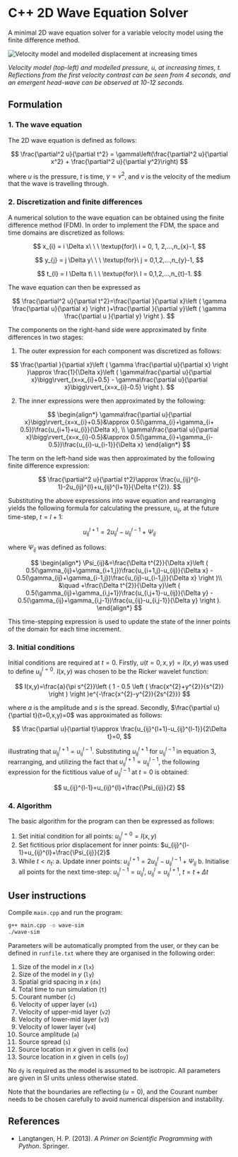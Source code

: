 # C++ 2D Wave Equation Solver

A minimal 2D wave equation solver for a variable velocity model using the finite difference method.

![Velocity model and modelled displacement at increasing times](FDWE2.png)

*Velocity model (top-left) and modelled pressure, $u$, at increasing times, $t$. Reflections from the first velocity contrast can be seen from 4 seconds, and an emergent head-wave can be observed at 10-12 seconds.*

## Formulation

### 1. The wave equation

The 2D wave equation is defined as follows:

$$
\frac{\partial^2 u}{\partial t^2} = \gamma\left(\frac{\partial^2 u}{\partial x^2} + \frac{\partial^2 u}{\partial y^2}\right)
$$

where $u$ is the pressure, $t$ is time, $\gamma=v^{2}$, and $v$ is the velocity of the medium that the wave is travelling through.

### 2. Discretization and finite differences

A numerical solution to the wave equation can be obtained using the finite difference method (FDM). In order to implement the FDM, the space and time domains are discretized as follows:

$$
x_{i} = i \Delta x\ \ \ \textup{for}\ i = 0, 1, 2,...,n_{x}-1,
$$

$$
y_{j} = j \Delta y\ \ \ \textup{for}\ j = 0,1,2,...,n_{y}-1,
$$

$$
t_{l} = l \Delta t\ \ \ \textup{for}\ l = 0,1,2,...,n_{t}-1.
$$

The wave equation can then be expressed as

$$
\frac{\partial^2 u}{\partial t^2}=\frac{\partial }{\partial x}\left ( \gamma \frac{\partial u}{\partial x} \right )+\frac{\partial }{\partial y}\left ( \gamma \frac{\partial u }{\partial y} \right ).
$$

The components on the right-hand side were approximated by finite differences in two stages:

1. The outer expression for each component was discretized as follows:

$$
\frac{\partial }{\partial x}\left ( \gamma \frac{\partial u}{\partial x} \right )\approx \frac{1}{\Delta x}\left ( \gamma\frac{\partial u}{\partial x}\bigg\rvert_{x=x_{i}+0.5} - \gamma\frac{\partial u}{\partial x}\bigg\rvert_{x=x_{i}-0.5} \right ).
$$

2. The inner expressions were then approximated by the following:

$$
\begin{align*}
\gamma\frac{\partial u}{\partial x}\bigg\rvert_{x=x_{i}+0.5}&\approx 0.5(\gamma_{i}+\gamma_{i+ 0.5})\frac{u_{i+1}+u_{i}}{\Delta x}, \\
\gamma\frac{\partial u}{\partial x}\bigg\rvert_{x=x_{i}-0.5}&\approx 0.5(\gamma_{i}+\gamma_{i- 0.5})\frac{u_{i}-u_{i-1}}{\Delta x}
\end{align*}
$$

The term on the left-hand side was then approximated by the following finite difference expression:

$$
\frac{\partial^2 u}{\partial t^2}\approx \frac{u_{ij}^{l-1}-2u_{ij}^{l}+u_{ij}^{l+1}}{\Delta t^{2}}.
$$

Substituting the above expressions into wave equation and rearranging yields the following formula for calculating the pressure, $u_{ij}$, at the future time-step, $t=l+1$:

$$
u_{ij}^{l+1}=2u_{ij}^{l}-u_{ij}^{l-1}+\Psi_{ij}
$$

where $\Psi_{ij}$ was defined as follows:

$$
\begin{align*}
\Psi_{ij}&=\frac{\Delta t^{2}}{\Delta x}\left ( 0.5(\gamma_{ij}+\gamma_{i+1,j})\frac{u_{i+1,j}-u_{ij}}{\Delta x} - 0.5(\gamma_{ij}+\gamma_{i-1,j})\frac{u_{ij}-u_{i-1,j}}{\Delta x} \right )\\
&\quad +\frac{\Delta t^{2}}{\Delta y}\left ( 0.5(\gamma_{ij}+\gamma_{i,j+1})\frac{u_{i,j+1}-u_{ij}}{\Delta y} - 0.5(\gamma_{ij}+\gamma_{i,j-1})\frac{u_{ij}-u_{i,j-1}}{\Delta y} \right ).
\end{align*}
$$

This time-stepping expression is used to update the state of the inner points of the domain for each time increment. 

### 3. Initial conditions

Initial conditions are required at $t=0$. Firstly, $u(t=0,x,y)=I(x,y)$ was used to define $u_{ij}^{l=0}$. $I(x,y)$ was chosen to be the Ricker wavelet function:

$$
I(x,y)=\frac{a}{\pi s^{2}}\left ( 1 - 0.5 \left ( \frac{x^{2}+y^{2}}{s^{2}} \right ) \right )e^{-\frac{x^{2}-y^{2}}{2s^{2}}}
$$

where $a$ is the amplitude and $s$ is the spread. Secondly, $\frac{\partial u}{\partial t}(t=0,x,y)=0$ was approximated as follows:

$$
\frac{\partial u}{\partial t}\approx \frac{u_{ij}^{l+1}-u_{ij}^{l-1}}{2\Delta t}=0,
$$

illustrating that $u_{ij}^{l+1}=u_{ij}^{l-1}$. Substituting $u_{ij}^{l+1}$ for $u_{ij}^{l-1}$ in equation 3, rearranging, and utilizing the fact that $u_{ij}^{l+1}=u_{ij}^{l-1}$, the following expression for the fictitious value of $u_{ij}^{l-1}$ at $t=0$ is obtained:

$$
u_{ij}^{l-1}=u_{ij}^{l}+\frac{\Psi_{ij}}{2}
$$

### 4. Algorithm

The basic algorithm for the program can then be expressed as follows:

1. Set initial condition for all points: $u_{ij}^{l=0}=I(x,y)$
2. Set fictitious prior displacement for inner points: $u_{ij}^{l-1}=u_{ij}^{l}+\frac{\Psi_{ij}}{2}$
3. While $t<n_{t}$:
    a. Update inner points: $u_{ij}^{l+1}=2u_{ij}^{l}-u_{ij}^{l-1}+\Psi_{ij}$
    b. Initialise all points for the next time-step: $u_{ij}^{l-1}=u_{ij}^{l}$, $u_{ij}^{l}=u_{ij}^{l+1}$, $t=t+\Delta t$

## User instructions

Compile `main.cpp` and run the program:
```bash
g++ main.cpp -o wave-sim
./wave-sim
```

Parameters will be automatically prompted from the user, or they can be defined in `runfile.txt` where they are organised in the following order:
1. Size of the model in $x$ (`lx`)
2. Size of the model in $y$ (`ly`)
3. Spatial grid spacing in $x$ (`dx`)
4. Total time to run simulation (`t`)
5. Courant number (`c`)
6. Velocity of upper layer (`v1`)
7. Velocity of upper-mid layer (`v2`)
8. Velocity of lower-mid layer (`v3`)
9. Velocity of lower layer (`v4`)
10. Source amplitude (`a`)
11. Source spread (`s`)
12. Source location in $x$ given in cells (`ox`)
13. Source location in $x$ given in cells (`oy`)

No `dy` is required as the model is assumed to be isotropic. All parameters are given in SI units unless otherwise stated.

Note that the boundaries are reflecting ($u=0$), and the Courant number needs to be chosen carefully to avoid numerical dispersion and instability.

## References

- Langtangen, H. P. (2013). *A Primer on Scientific Programming with Python*. Springer.
